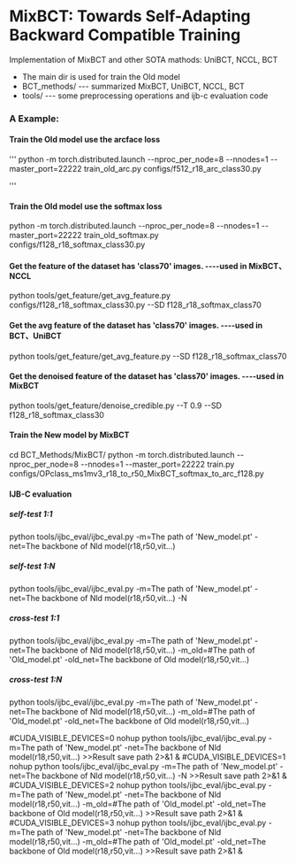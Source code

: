 # MixBCT: Towards Self-Adapting Backward Compatible Training
Implementation of MixBCT and other SOTA mathods: UniBCT, NCCL, BCT


* The main dir is used for train the Old model
* BCT_methods/  --- summarized MixBCT, UniBCT, NCCL, BCT
* tools/        --- some preprocessing operations and ijb-c evaluation code


### A Example:

#### Train the Old model use the arcface loss
'''
 python -m torch.distributed.launch --nproc_per_node=8 --nnodes=1  --master_port=22222 train_old_arc.py configs/f512_r18_arc_class30.py
 
'''
#### Train the Old model use the softmax loss
python -m torch.distributed.launch --nproc_per_node=8 --nnodes=1  --master_port=22222 train_old_softmax.py configs/f128_r18_softmax_class30.py

#### Get the feature of the dataset has 'class70' images.                   ----used in MixBCT、NCCL
python tools/get_feature/get_avg_feature.py configs/f128_r18_softmax_class30.py --SD f128_r18_softmax_class70

#### Get the avg feature of the dataset has 'class70' images.               ----used in BCT、UniBCT
python tools/get_feature/get_avg_feature.py  --SD f128_r18_softmax_class70
 
#### Get the denoised feature of the dataset has 'class70' images.          ----used in MixBCT
python tools/get_feature/denoise_credible.py --T 0.9 --SD f128_r18_softmax_class30

#### Train the New model by MixBCT
cd BCT_Methods/MixBCT/
python -m torch.distributed.launch --nproc_per_node=8 --nnodes=1  --master_port=22222 train.py configs/OPclass_ms1mv3_r18_to_r50_MixBCT_softmax_to_arc_f128.py


#### IJB-C evaluation
##### self-test 1:1
python tools/ijbc_eval/ijbc_eval.py -m=The path of 'New_model.pt' -net=The backbone of Nld model(r18,r50,vit...) 
##### self-test 1:N
python tools/ijbc_eval/ijbc_eval.py -m=The path of 'New_model.pt' -net=The backbone of Nld model(r18,r50,vit...) -N 
##### cross-test 1:1
python tools/ijbc_eval/ijbc_eval.py -m=The path of 'New_model.pt' -net=The backbone of Nld model(r18,r50,vit...) -m_old=#The path of 'Old_model.pt' -old_net=The backbone of Old model(r18,r50,vit...) 
##### cross-test 1:N
python tools/ijbc_eval/ijbc_eval.py -m=The path of 'New_model.pt' -net=The backbone of Nld model(r18,r50,vit...) -m_old=#The path of 'Old_model.pt' -old_net=The backbone of Old model(r18,r50,vit...) 

#CUDA_VISIBLE_DEVICES=0 nohup python tools/ijbc_eval/ijbc_eval.py -m=The path of 'New_model.pt' -net=The backbone of Nld model(r18,r50,vit...) >>Result save path 2>&1 &
#CUDA_VISIBLE_DEVICES=1 nohup python tools/ijbc_eval/ijbc_eval.py -m=The path of 'New_model.pt' -net=The backbone of Nld model(r18,r50,vit...) -N >>Result save path 2>&1 &
#CUDA_VISIBLE_DEVICES=2 nohup python tools/ijbc_eval/ijbc_eval.py -m=The path of 'New_model.pt' -net=The backbone of Nld model(r18,r50,vit...) -m_old=#The path of 'Old_model.pt' -old_net=The backbone of Old model(r18,r50,vit...) >>Result save path 2>&1 &
#CUDA_VISIBLE_DEVICES=3 nohup python tools/ijbc_eval/ijbc_eval.py -m=The path of 'New_model.pt' -net=The backbone of Nld model(r18,r50,vit...) -m_old=#The path of 'Old_model.pt' -old_net=The backbone of Old model(r18,r50,vit...) >>Result save path 2>&1 &
